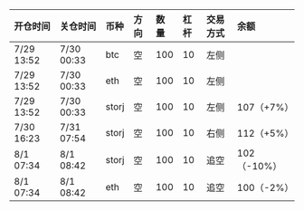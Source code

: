 | 开仓时间   | 关仓时间   | 币种  | 方向 | 数量 | 杠杆 | 交易方式 | 余额        |
| :--------- | :--------- | :---- | :--- | :--- | :--- | :------- | :---------- |
| 7/29 13:52 | 7/30 00:33 | btc   | 空   | 100  | 10   | 左侧     |             |
| 7/29 13:52 | 7/30 00:33 | eth   | 空   | 100  | 10   | 左侧     |             |
| 7/29 13:52 | 7/30 00:33 | storj | 空   | 100  | 10   | 左侧     | 107（+7%）  |
| 7/30 16:23 | 7/31 07:54 | storj | 空   | 100  | 10   | 右侧     | 112（+5%）  |
| 8/1 07:34  | 8/1 08:42  | storj | 空   | 100  | 10   | 追空     | 102（-10%） |
| 8/1 07:34  | 8/1 08:42  | eth   | 空   | 100  | 10   | 追空     | 100（-2%）  |
